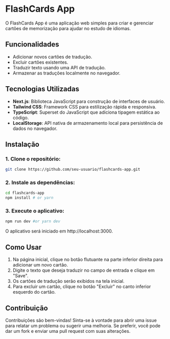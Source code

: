 # FlashCards App

O FlashCards App é uma aplicação web simples para criar e gerenciar cartões de memorização para ajudar no estudo de idiomas.

## Funcionalidades

- Adicionar novos cartões de tradução.
- Excluir cartões existentes.
- Traduzir texto usando uma API de tradução.
- Armazenar as traduções localmente no navegador.

## Tecnologias Utilizadas

- **Next.js**: Biblioteca JavaScript para construção de interfaces de usuário.
- **Tailwind CSS**: Framework CSS para estilização rápida e responsiva.
- **TypeScript**: Superset do JavaScript que adiciona tipagem estática ao código.
- **LocalStorage**: API nativa de armazenamento local para persistência de dados no navegador.

## Instalação

### 1. Clone o repositório:

```bash
git clone https://github.com/seu-usuario/flashcards-app.git
```

### 2. Instale as dependências:

```bash
cd flashcards-app
npm install # or yarn
```

### 3. Execute o aplicativo:

```bash
npm run dev #or yarn dev
```

O aplicativo será iniciado em http://localhost:3000.

## Como Usar

1. Na página inicial, clique no botão flutuante na parte inferior direita para adicionar um novo cartão.
2. Digite o texto que deseja traduzir no campo de entrada e clique em "Save".
3. Os cartões de tradução serão exibidos na tela inicial.
4. Para excluir um cartão, clique no botão "Excluir" no canto inferior esquerdo do cartão.

## Contribuição

Contribuições são bem-vindas! Sinta-se à vontade para abrir uma issue para relatar um problema ou sugerir uma melhoria. Se preferir, você pode dar um fork e enviar uma pull request com suas alterações.

